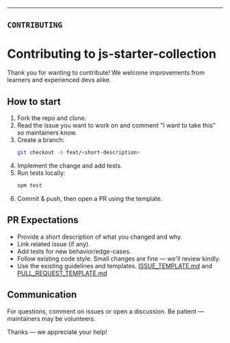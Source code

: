 ---


## `CONTRIBUTING`


# Contributing to js-starter-collection


Thank you for wanting to contribute! We welcome improvements from learners and experienced devs alike.


## How to start


1. Fork the repo and clone.
2. Read the issue you want to work on and comment "I want to take this" so maintainers know.
3. Create a branch:
   ```bash
   git checkout -b feat/<short-description>
   ```
5. Implement the change and add tests.
6. Run tests locally:
   ```bash
   npm test
   ```
9. Commit & push, then open a PR using the template.


## PR Expectations


- Provide a short description of what you changed and why.
- Link related issue (if any).
- Add tests for new behavior/edge-cases.
- Follow existing code style. Small changes are fine — we'll review kindly.
- Use the existing guidelines and templates. [ISSUE_TEMPLATE.md](./.github/ISSUE_TEMPLATE.md) and [PULL_REQUEST_TEMPLATE.md](./.github/PULL_REQUEST_TEMPLATE.md)


## Communication


For questions, comment on issues or open a discussion. Be patient — maintainers may be volunteers.


Thanks — we appreciate your help!
